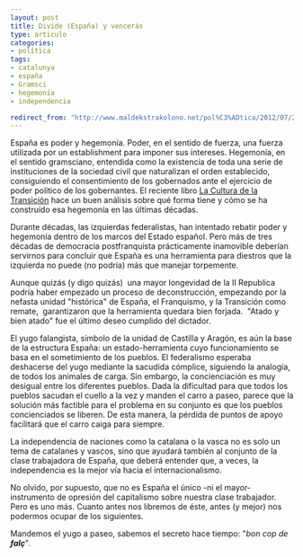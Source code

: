 ```yaml
---
layout: post
title: Divide (España) y vencerás
type: articulo
categories:
- política
tags:
- catalunya
- españa
- Gramsci
- hegemonía
- independencia

redirect_from: "http://www.maldekstrakolono.net/pol%C3%ADtica/2012/07/20/divide-espana-y-venceras.html"
---
```

<p>España es poder y hegemonía. Poder, en el sentido de fuerza, una fuerza utilizada por un establishment para imponer sus intereses. Hegemonía, en el sentido gramsciano, entendida como la existencia de toda una serie de instituciones de la sociedad civil que naturalizan el orden establecido, consiguiendo el consentimiento de los gobernados ante el ejercicio de poder político de los gobernantes. El reciente libro <a href="http://www.casadellibro.com/ebook-ct-o-la-cultura-de-la-transicion-ebook/9788499899268/1983114">La Cultura de la Transición</a> hace un buen análisis sobre qué forma tiene y cómo se ha construído esa hegemonía en las últimas décadas.</p>
<p>Durante décadas, las izquierdas federalistas, han intentado rebatir poder y hegemonía dentro de los marcos del Estado español. Pero más de tres décadas de democracia postfranquista prácticamente inamovible deberían servirnos para concluir que España es una herramienta para diestros que la izquierda no puede (no podría) más que manejar torpemente.</p>
<p>Aunque quizás (y digo quizás)  una mayor longevidad de la II Republica podría haber empezado un proceso de deconstrucción, empezando por la nefasta unidad "histórica" de España, el Franquismo, y la Transición como remate,  garantizaron que la herramienta quedara bien forjada.  "Atado y bien atado" fue el último deseo cumplido del dictador.</p>
<p>El yugo falangista, símbolo de la unidad de Castilla y Aragón, es aún la base de la estructura España: un estado-herramienta cuyo funcionamiento se basa en el sometimiento de los pueblos. El federalismo esperaba deshacerse del yugo mediante la sacudida cómplice, siguiendo la analogía, de todos los animales de carga. Sin embargo, la concienciación es muy desigual entre los diferentes pueblos. Dada la dificultad para que todos los pueblos sacudan el cuello a la vez y manden el carro a paseo, parece que la solución más factible para el problema en su conjunto es que los pueblos concienciados se liberen. De esta manera, la pérdida de puntos de apoyo facilitará que el carro caiga para siempre.</p>
<p>La independencia de naciones como la catalana o la vasca no es solo un tema de catalanes y vascos, sino que ayudará también al conjunto de la clase trabajadora de España, que deberá entender que, a veces, la independencia es la mejor vía hacia el internacionalismo.</p>
<p>No olvido, por supuesto, que no es España el único -ni el mayor- instrumento de opresión del capitalismo sobre nuestra clase trabajador. Pero es uno más. Cuanto antes nos libremos de éste, antes (y mejor) nos podermos ocupar de los siguientes.</p>
<p>Mandemos el yugo a paseo, sabemos el secreto hace tiempo: "<em>bon cop de <strong>falç</strong></em>".</p>
